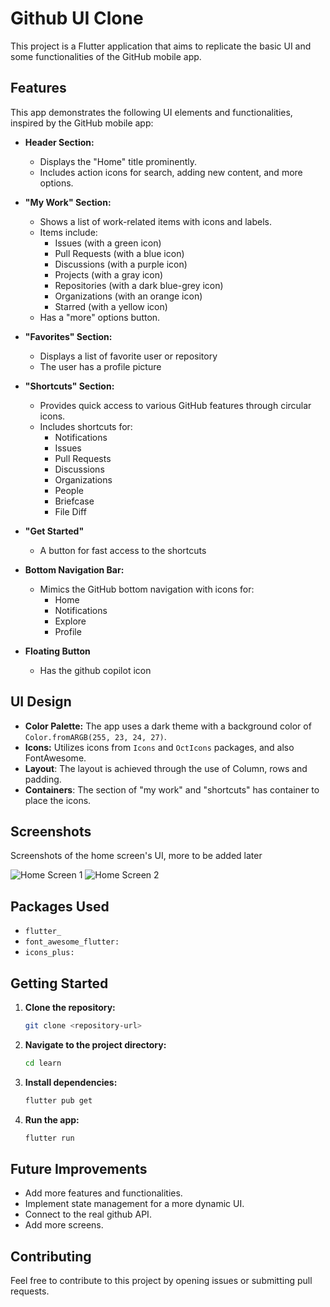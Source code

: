 # Github UI Clone

This project is a Flutter application that aims to replicate the basic UI and some functionalities of the GitHub mobile app. 

## Features

This app demonstrates the following UI elements and functionalities, inspired by the GitHub mobile app:

-   **Header Section:**
    -   Displays the "Home" title prominently.
    -   Includes action icons for search, adding new content, and more options.

-   **"My Work" Section:**
    -   Shows a list of work-related items with icons and labels.
    -   Items include:
        -   Issues (with a green icon)
        -   Pull Requests (with a blue icon)
        -   Discussions (with a purple icon)
        -   Projects (with a gray icon)
        -   Repositories (with a dark blue-grey icon)
        -   Organizations (with an orange icon)
        -   Starred (with a yellow icon)
    - Has a "more" options button.

-   **"Favorites" Section:**
    -   Displays a list of favorite user or repository
    - The user has a profile picture

-   **"Shortcuts" Section:**
    -   Provides quick access to various GitHub features through circular icons.
    -   Includes shortcuts for:
        -   Notifications
        -   Issues
        -   Pull Requests
        -   Discussions
        -   Organizations
        -   People
        -   Briefcase
        -   File Diff

- **"Get Started"**
    - A button for fast access to the shortcuts

-   **Bottom Navigation Bar:**
    -   Mimics the GitHub bottom navigation with icons for:
        -   Home
        -   Notifications
        -   Explore
        -   Profile

- **Floating Button**
    - Has the github copilot icon

## UI Design

-   **Color Palette:** The app uses a dark theme with a background color of `Color.fromARGB(255, 23, 24, 27)`.
-   **Icons:** Utilizes icons from `Icons` and `OctIcons` packages, and also FontAwesome.
- **Layout**: The layout is achieved through the use of Column, rows and padding.
- **Containers**: The section of "my work" and "shortcuts" has container to place the icons.

## Screenshots

<!-- Insert screenshots here -->
<!-- To insert an image: -->
<!-- ![Alt Text](path/to/your/image.png) -->
<!-- For example: -->
Screenshots of the home screen's UI, more to be added later

![Home Screen 1](screenshots/Homepage_1.png)
![Home Screen 2](screenshots/Homepage_2.png)



## Packages Used

-   `flutter_`
-   `font_awesome_flutter:`
-   `icons_plus:`

## Getting Started

1.  **Clone the repository:**
    ```bash
    git clone <repository-url>
    ```
2.  **Navigate to the project directory:**
    ```bash
    cd learn
    ```
3.  **Install dependencies:**
    ```bash
    flutter pub get
    ```
4.  **Run the app:**
    ```bash
    flutter run
    ```

## Future Improvements

-   Add more features and functionalities.
-   Implement state management for a more dynamic UI.
-   Connect to the real github API.
-   Add more screens.

## Contributing

Feel free to contribute to this project by opening issues or submitting pull requests.

